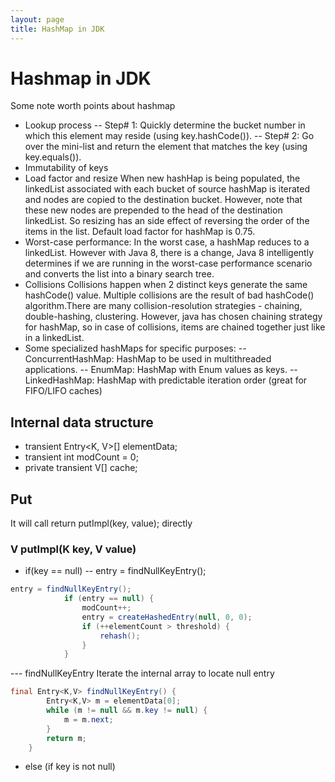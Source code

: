 ```yaml
---
layout: page
title: HashMap in JDK
---
```

# Hashmap in JDK
Some note worth points about hashmap
- Lookup process
-- Step# 1: Quickly determine the bucket number in which this element may reside (using key.hashCode()).
-- Step# 2: Go over the mini-list and return the element that matches the key (using key.equals()).
- Immutability of keys
- Load factor and resize
When new hashHap is being populated, the linkedList associated with each bucket of source hashMap is iterated and nodes are copied to the destination bucket. However, note that these new nodes are prepended to the head of the destination linkedList. So resizing has an side effect of reversing the order of the items in the list. Default load factor for hashMap is 0.75.
- Worst-case performance:
In the worst case, a hashMap reduces to a linkedList.
However with Java 8, there is a change,
Java 8 intelligently determines if we are running in the worst-case performance scenario and converts the list into a binary search tree.
- Collisions
Collisions happen when 2 distinct keys generate the same hashCode() value. Multiple collisions are the result of bad hashCode() algorithm.There are many collision-resolution strategies - chaining, double-hashing, clustering.
However, java has chosen chaining strategy for hashMap, so in case of collisions, items are chained together just like in a linkedList.
- Some specialized hashMaps for specific purposes:
-- ConcurrentHashMap: HashMap to be used in multithreaded applications.
-- EnumMap: HashMap with Enum values as keys.
-- LinkedHashMap: HashMap with predictable iteration order (great for FIFO/LIFO caches)

## Internal data structure
- transient Entry<K, V>[] elementData;
- transient int modCount = 0;
- private transient V[] cache;

## Put
It will call return putImpl(key, value); directly

### V putImpl(K key, V value) 
- if(key == null)
-- entry = findNullKeyEntry();
```java
entry = findNullKeyEntry();
            if (entry == null) {
                modCount++;
                entry = createHashedEntry(null, 0, 0);
                if (++elementCount > threshold) {
                    rehash();
                }
            }
```
--- findNullKeyEntry
Iterate the internal array to locate null entry
```java
final Entry<K,V> findNullKeyEntry() {
        Entry<K,V> m = elementData[0];
        while (m != null && m.key != null) {
            m = m.next;
        }
        return m;
    }
```
- else (if key is not null)
